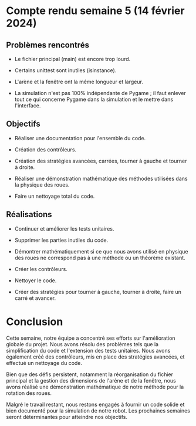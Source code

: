 # Compte rendu semaine 5 (14 février 2024)

## Problèmes rencontrés

- Le fichier principal (main) est encore trop lourd.

- Certains unittest sont inutiles (isinstance).

- L'arène et la fenêtre ont la même longueur et largeur.

- La simulation n'est pas 100% indépendante de Pygame ; il faut enlever tout ce qui concerne Pygame dans la simulation et le mettre dans l'interface.

## Objectifs

- Réaliser une documentation pour l'ensemble du code.

- Création des contrôleurs.

- Création des stratégies avancées, carrées, tourner à gauche et tourner à droite.

- Réaliser une démonstration mathématique des méthodes utilisées dans la physique des roues.

- Faire un nettoyage total du code.

## Réalisations

- Continuer et améliorer les tests unitaires.

- Supprimer les parties inutiles du code.

- Démontrer mathématiquement si ce que nous avons utilisé en physique des roues ne correspond pas à une méthode ou un théorème existant.

- Créer les contrôleurs.

- Nettoyer le code.

- Créer des stratégies pour tourner à gauche, tourner à droite, faire un carré et avancer.

# Conclusion

Cette semaine, notre équipe a concentré ses efforts sur l'amélioration globale du projet. Nous avons résolu des problèmes tels que la simplification du code et l'extension des tests unitaires. Nous avons également créé des contrôleurs, mis en place des stratégies avancées, et effectué un nettoyage du code.

Bien que des défis persistent, notamment la réorganisation du fichier principal et la gestion des dimensions de l'arène et de la fenêtre, nous avons réalisé une démonstration mathématique de notre méthode pour la rotation des roues.

Malgré le travail restant, nous restons engagés à fournir un code solide et bien documenté pour la simulation de notre robot. Les prochaines semaines seront déterminantes pour atteindre nos objectifs.
